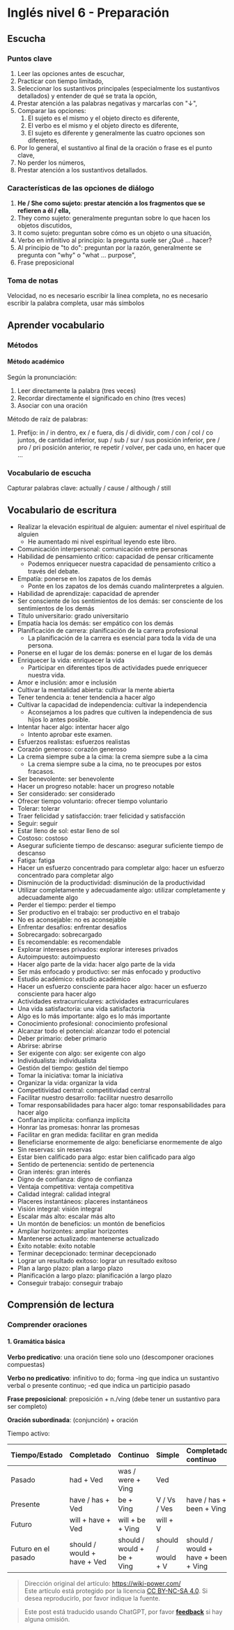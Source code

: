 # Inglés nivel 6 - Preparación

## Escucha

### Puntos clave

1. Leer las opciones antes de escuchar,
2. Practicar con tiempo limitado,
3. Seleccionar los sustantivos principales (especialmente los sustantivos detallados) y entender de qué se trata la opción,
4. Prestar atención a las palabras negativas y marcarlas con "↓",
5. Comparar las opciones:
   1. El sujeto es el mismo y el objeto directo es diferente,
   2. El verbo es el mismo y el objeto directo es diferente,
   3. El sujeto es diferente y generalmente las cuatro opciones son diferentes,
6. Por lo general, el sustantivo al final de la oración o frase es el punto clave,
7. No perder los números,
8. Prestar atención a los sustantivos detallados.

### Características de las opciones de diálogo

1. **He / She como sujeto: prestar atención a los fragmentos que se refieren a él / ella,**
2. They como sujeto: generalmente preguntan sobre lo que hacen los objetos discutidos,
3. It como sujeto: preguntan sobre cómo es un objeto o una situación,
4. Verbo en infinitivo al principio: la pregunta suele ser ¿Qué ... hacer?
5. Al principio de "to do": preguntan por la razón, generalmente se pregunta con "why" o "what ... purpose",
6. Frase preposicional

### Toma de notas

Velocidad, no es necesario escribir la línea completa, no es necesario escribir la palabra completa, usar más símbolos

## Aprender vocabulario

### Métodos

#### Método académico

Según la pronunciación:

1. Leer directamente la palabra (tres veces)
2. Recordar directamente el significado en chino (tres veces)
3. Asociar con una oración

Método de raíz de palabras:

1. Prefijo: in / in dentro, ex / e fuera, dis / di dividir, com / con / col / co juntos, de cantidad inferior, sup / sub / sur / sus posición inferior, pre / pro / pri posición anterior, re repetir / volver, per cada uno, en hacer que ...

### Vocabulario de escucha

Capturar palabras clave: actually / cause / although / still

## Vocabulario de escritura

- Realizar la elevación espiritual de alguien: aumentar el nivel espiritual de alguien
  - He aumentado mi nivel espiritual leyendo este libro.
- Comunicación interpersonal: comunicación entre personas
- Habilidad de pensamiento crítico: capacidad de pensar críticamente
  - Podemos enriquecer nuestra capacidad de pensamiento crítico a través del debate.
- Empatía: ponerse en los zapatos de los demás
  - Ponte en los zapatos de los demás cuando malinterpretes a alguien.
- Habilidad de aprendizaje: capacidad de aprender
- Ser consciente de los sentimientos de los demás: ser consciente de los sentimientos de los demás
- Título universitario: grado universitario
- Empatía hacia los demás: ser empático con los demás
- Planificación de carrera: planificación de la carrera profesional
  - La planificación de la carrera es esencial para toda la vida de una persona.
- Ponerse en el lugar de los demás: ponerse en el lugar de los demás
- Enriquecer la vida: enriquecer la vida
  - Participar en diferentes tipos de actividades puede enriquecer nuestra vida.
- Amor e inclusión: amor e inclusión
- Cultivar la mentalidad abierta: cultivar la mente abierta
- Tener tendencia a: tener tendencia a hacer algo
- Cultivar la capacidad de independencia: cultivar la independencia
  - Aconsejamos a los padres que cultiven la independencia de sus hijos lo antes posible.
- Intentar hacer algo: intentar hacer algo
  - Intento aprobar este examen.
- Esfuerzos realistas: esfuerzos realistas
- Corazón generoso: corazón generoso
- La crema siempre sube a la cima: la crema siempre sube a la cima
  - La crema siempre sube a la cima, no te preocupes por estos fracasos.
- Ser benevolente: ser benevolente
- Hacer un progreso notable: hacer un progreso notable
- Ser considerado: ser considerado
- Ofrecer tiempo voluntario: ofrecer tiempo voluntario
- Tolerar: tolerar
- Traer felicidad y satisfacción: traer felicidad y satisfacción
- Seguir: seguir
- Estar lleno de sol: estar lleno de sol
- Costoso: costoso
- Asegurar suficiente tiempo de descanso: asegurar suficiente tiempo de descanso
- Fatiga: fatiga
- Hacer un esfuerzo concentrado para completar algo: hacer un esfuerzo concentrado para completar algo
- Disminución de la productividad: disminución de la productividad
- Utilizar completamente y adecuadamente algo: utilizar completamente y adecuadamente algo
- Perder el tiempo: perder el tiempo
- Ser productivo en el trabajo: ser productivo en el trabajo
- No es aconsejable: no es aconsejable
- Enfrentar desafíos: enfrentar desafíos
- Sobrecargado: sobrecargado
- Es recomendable: es recomendable
- Explorar intereses privados: explorar intereses privados
- Autoimpuesto: autoimpuesto
- Hacer algo parte de la vida: hacer algo parte de la vida
- Ser más enfocado y productivo: ser más enfocado y productivo
- Estudio académico: estudio académico
- Hacer un esfuerzo consciente para hacer algo: hacer un esfuerzo consciente para hacer algo
- Actividades extracurriculares: actividades extracurriculares
- Una vida satisfactoria: una vida satisfactoria
- Algo es lo más importante: algo es lo más importante
- Conocimiento profesional: conocimiento profesional
- Alcanzar todo el potencial: alcanzar todo el potencial
- Deber primario: deber primario
- Abrirse: abrirse
- Ser exigente con algo: ser exigente con algo
- Individualista: individualista
- Gestión del tiempo: gestión del tiempo
- Tomar la iniciativa: tomar la iniciativa
- Organizar la vida: organizar la vida
- Competitividad central: competitividad central
- Facilitar nuestro desarrollo: facilitar nuestro desarrollo
- Tomar responsabilidades para hacer algo: tomar responsabilidades para hacer algo
- Confianza implícita: confianza implícita
- Honrar las promesas: honrar las promesas
- Facilitar en gran medida: facilitar en gran medida
- Beneficiarse enormemente de algo: beneficiarse enormemente de algo
- Sin reservas: sin reservas
- Estar bien calificado para algo: estar bien calificado para algo
- Sentido de pertenencia: sentido de pertenencia
- Gran interés: gran interés
- Digno de confianza: digno de confianza
- Ventaja competitiva: ventaja competitiva
- Calidad integral: calidad integral
- Placeres instantáneos: placeres instantáneos
- Visión integral: visión integral
- Escalar más alto: escalar más alto
- Un montón de beneficios: un montón de beneficios
- Ampliar horizontes: ampliar horizontes
- Mantenerse actualizado: mantenerse actualizado
- Éxito notable: éxito notable
- Terminar decepcionado: terminar decepcionado
- Lograr un resultado exitoso: lograr un resultado exitoso
- Plan a largo plazo: plan a largo plazo
- Planificación a largo plazo: planificación a largo plazo
- Conseguir trabajo: conseguir trabajo

## Comprensión de lectura

### Comprender oraciones

#### 1. Gramática básica

**Verbo predicativo**: una oración tiene solo uno (descomponer oraciones compuestas)

**Verbo no predicativo**: infinitivo to do; forma -ing que indica un sustantivo verbal o presente continuo; -ed que indica un participio pasado

**Frase preposicional**: preposición + n./ving (debe tener un sustantivo para ser completo)

**Oración subordinada**: (conjunción) + oración

Tiempo activo:

| Tiempo/Estado | Completado | Continuo | Simple | Completado continuo |
| :------------ | :-------- | :------ | :----- | :------------------ |
| Pasado        | had + Ved | was / were + Ving | Ved | |
| Presente      | have / has + Ved | be + Ving | V / Vs / Ves | have / has + been + Ving |
| Futuro        | will + have + Ved | will + be + Ving | will + V | |
| Futuro en el pasado | should / would + have + Ved | should / would + be + Ving | should / would + V | should / would + have + been + Ving |

> Dirección original del artículo: <https://wiki-power.com/>  
> Este artículo está protegido por la licencia [CC BY-NC-SA 4.0](https://creativecommons.org/licenses/by/4.0/deed.zh). Si desea reproducirlo, por favor indique la fuente.

> Este post está traducido usando ChatGPT, por favor [**feedback**](https://github.com/linyuxuanlin/Wiki_MkDocs/issues/new) si hay alguna omisión.
